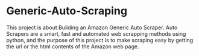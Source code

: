 # Generic-Auto-Scraping
This project is about Building an Amazon Generic Auto Scraper.
Auto Scrapers are a smart, fast and automated web scrapping methods using python, and the purpose of this project is to make scraping easy by getting the url or the html contents of the Amazon web page.
